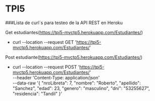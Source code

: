 # TPI5

###Lista de curl´s para testeo de la API REST en Heroku

Get estudiantes(https://tpi5-mvctp5.herokuapp.com/Estudiantes/)
- curl --location --request GET 'https://tpi5-mvctp5.herokuapp.com/Estudiantes/'

Post estudiante(https://tpi5-mvctp5.herokuapp.com/Estudiantes/)
- curl --location --request POST 'https://tpi5-mvctp5.herokuapp.com/Estudiantes/' \
  --header 'Content-Type: application/json' \
  --data-raw '{
          "nroLibreta": 7,
          "nombre": "Roberto",
          "apellido": "Sanchez",
          "edad": 23,
          "genero": "masculino",
          "dni": "53255627",
          "residencia": "Tandil"
      }'
